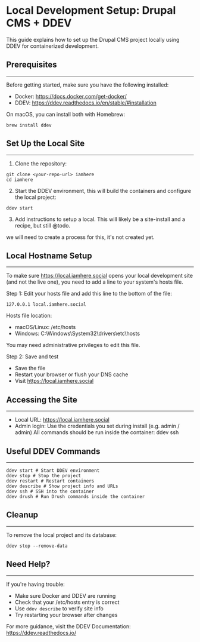 # Local Development Setup: Drupal CMS + DDEV

This guide explains how to set up the Drupal CMS project locally using DDEV for containerized
development.

## Prerequisites
-------------

Before getting started, make sure you have the following installed:
- Docker: https://docs.docker.com/get-docker/
- DDEV: https://ddev.readthedocs.io/en/stable/#installation

On macOS, you can install both with Homebrew:
```
brew install ddev
```

## Set Up the Local Site
---------------------

1. Clone the repository:
```
git clone <your-repo-url> iamhere
cd iamhere
```
2. Start the DDEV environment, this will build the containers and configure the local project:
```
ddev start
```
3. Add instructions to setup a local. This will likely be a site-install and a recipe, but still @todo.

we will need to create a process for this, it's not created yet.

## Local Hostname Setup
--------------------
To make sure https://local.iamhere.social opens your local development site (and not the live one), you need to add a line to your system's hosts file.

Step 1: Edit your hosts file and add this line to the bottom of the file:
```
127.0.0.1 local.iamhere.social
```

Hosts file location:
- macOS/Linux: /etc/hosts
- Windows: C:\Windows\System32\drivers\etc\hosts

You may need administrative privileges to edit this file.

Step 2: Save and test
- Save the file
- Restart your browser or flush your DNS cache
- Visit https://local.iamhere.social

## Accessing the Site
------------------
- Local URL: https://local.iamhere.social
- Admin login: Use the credentials you set during install (e.g. admin / admin)
All commands should be run inside the container:
ddev ssh

## Useful DDEV Commands
--------------------
```
ddev start # Start DDEV environment
ddev stop # Stop the project
ddev restart # Restart containers
ddev describe # Show project info and URLs
ddev ssh # SSH into the container
ddev drush # Run Drush commands inside the container
```

## Cleanup
-------
To remove the local project and its database:
```
ddev stop --remove-data
```

## Need Help?
----------

If you're having trouble:

- Make sure Docker and DDEV are running
- Check that your /etc/hosts entry is correct
- Use `ddev describe` to verify site info
- Try restarting your browser after changes

For more guidance, visit the DDEV Documentation: https://ddev.readthedocs.io/
